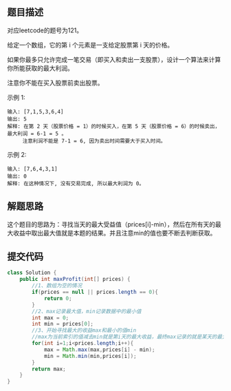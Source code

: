 ## 题目描述
对应leetcode的题号为121。

给定一个数组，它的第 i 个元素是一支给定股票第 i 天的价格。

如果你最多只允许完成一笔交易（即买入和卖出一支股票），设计一个算法来计算你所能获取的最大利润。

注意你不能在买入股票前卖出股票。

示例 1:


```
输入: [7,1,5,3,6,4]
输出: 5
解释: 在第 2 天（股票价格 = 1）的时候买入，在第 5 天（股票价格 = 6）的时候卖出，最大利润 = 6-1 = 5 。
     注意利润不能是 7-1 = 6, 因为卖出时间需要大于买入时间。
```

示例 2:


```
输入: [7,6,4,3,1]
输出: 0
解释: 在这种情况下, 没有交易完成, 所以最大利润为 0。
```


## 解题思路

这个题目的思路为：寻找当天的最大受益值（prices[i]-min），然后在所有天的最大收益中取出最大值就是本题的结果。并且注意min的值也要不断去判断获取。

## 提交代码


```java
class Solution {
    public int maxProfit(int[] prices) {
        //1、数组为空的情况
        if(prices == null || prices.length == 0){
            return 0;
        }
        //2、max记录最大值，min记录数据中的最小值
        int max = 0;
        int min = prices[0];
        //3、开始寻找最大的收益max和最小的值min
        //max为当前索引的值减去min就是第i天的最大收益，最终max记录的就是某天的最大收益
        for(int i=1;i<prices.length;i++){
            max = Math.max(max,prices[i] - min);
            min = Math.min(min,prices[i]);
        }
        return max;
    }
}
```
